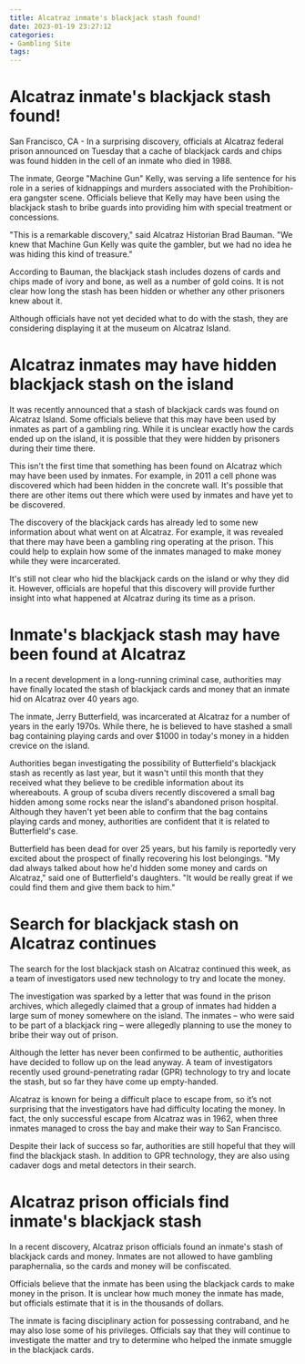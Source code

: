 ```yaml
---
title: Alcatraz inmate's blackjack stash found!
date: 2023-01-19 23:27:12
categories:
- Gambling Site
tags:
---
```



#  Alcatraz inmate's blackjack stash found!

San Francisco, CA - In a surprising discovery, officials at Alcatraz federal prison announced on Tuesday that a cache of blackjack cards and chips was found hidden in the cell of an inmate who died in 1988.

The inmate, George "Machine Gun" Kelly, was serving a life sentence for his role in a series of kidnappings and murders associated with the Prohibition-era gangster scene. Officials believe that Kelly may have been using the blackjack stash to bribe guards into providing him with special treatment or concessions.

"This is a remarkable discovery," said Alcatraz Historian Brad Bauman. "We knew that Machine Gun Kelly was quite the gambler, but we had no idea he was hiding this kind of treasure."

According to Bauman, the blackjack stash includes dozens of cards and chips made of ivory and bone, as well as a number of gold coins. It is not clear how long the stash has been hidden or whether any other prisoners knew about it.

Although officials have not yet decided what to do with the stash, they are considering displaying it at the museum on Alcatraz Island.

#  Alcatraz inmates may have hidden blackjack stash on the island

It was recently announced that a stash of blackjack cards was found on Alcatraz Island. Some officials believe that this may have been used by inmates as part of a gambling ring. While it is unclear exactly how the cards ended up on the island, it is possible that they were hidden by prisoners during their time there.

This isn't the first time that something has been found on Alcatraz which may have been used by inmates. For example, in 2011 a cell phone was discovered which had been hidden in the concrete wall. It's possible that there are other items out there which were used by inmates and have yet to be discovered.

The discovery of the blackjack cards has already led to some new information about what went on at Alcatraz. For example, it was revealed that there may have been a gambling ring operating at the prison. This could help to explain how some of the inmates managed to make money while they were incarcerated.

It's still not clear who hid the blackjack cards on the island or why they did it. However, officials are hopeful that this discovery will provide further insight into what happened at Alcatraz during its time as a prison.

#  Inmate's blackjack stash may have been found at Alcatraz

In a recent development in a long-running criminal case, authorities may have finally located the stash of blackjack cards and money that an inmate hid on Alcatraz over 40 years ago.

The inmate, Jerry Butterfield, was incarcerated at Alcatraz for a number of years in the early 1970s. While there, he is believed to have stashed a small bag containing playing cards and over $1000 in today's money in a hidden crevice on the island.

Authorities began investigating the possibility of Butterfield's blackjack stash as recently as last year, but it wasn't until this month that they received what they believe to be credible information about its whereabouts. A group of scuba divers recently discovered a small bag hidden among some rocks near the island's abandoned prison hospital. Although they haven't yet been able to confirm that the bag contains playing cards and money, authorities are confident that it is related to Butterfield's case.

Butterfield has been dead for over 25 years, but his family is reportedly very excited about the prospect of finally recovering his lost belongings. "My dad always talked about how he'd hidden some money and cards on Alcatraz," said one of Butterfield's daughters. "It would be really great if we could find them and give them back to him."

#  Search for blackjack stash on Alcatraz continues

The search for the lost blackjack stash on Alcatraz continued this week, as a team of investigators used new technology to try and locate the money.

The investigation was sparked by a letter that was found in the prison archives, which allegedly claimed that a group of inmates had hidden a large sum of money somewhere on the island. The inmates – who were said to be part of a blackjack ring – were allegedly planning to use the money to bribe their way out of prison.

Although the letter has never been confirmed to be authentic, authorities have decided to follow up on the lead anyway. A team of investigators recently used ground-penetrating radar (GPR) technology to try and locate the stash, but so far they have come up empty-handed.

Alcatraz is known for being a difficult place to escape from, so it’s not surprising that the investigators have had difficulty locating the money. In fact, the only successful escape from Alcatraz was in 1962, when three inmates managed to cross the bay and make their way to San Francisco.

Despite their lack of success so far, authorities are still hopeful that they will find the blackjack stash. In addition to GPR technology, they are also using cadaver dogs and metal detectors in their search.

#  Alcatraz prison officials find inmate's blackjack stash

In a recent discovery, Alcatraz prison officials found an inmate's stash of blackjack cards and money. Inmates are not allowed to have gambling paraphernalia, so the cards and money will be confiscated.

Officials believe that the inmate has been using the blackjack cards to make money in the prison. It is unclear how much money the inmate has made, but officials estimate that it is in the thousands of dollars.

The inmate is facing disciplinary action for possessing contraband, and he may also lose some of his privileges. Officials say that they will continue to investigate the matter and try to determine who helped the inmate smuggle in the blackjack cards.